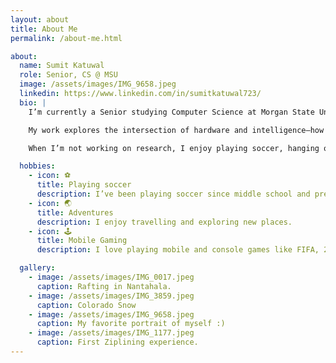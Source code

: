 ```yaml
---
layout: about
title: About Me
permalink: /about-me.html

about:
  name: Sumit Katuwal
  role: Senior, CS @ MSU
  image: /assets/images/IMG_9658.jpeg
  linkedin: https://www.linkedin.com/in/sumitkatuwal723/
  bio: |
    I’m currently a Senior studying Computer Science at Morgan State University in Baltimore, Mayland. I expect to graduate in 2026.

    My work explores the intersection of hardware and intelligence—how wearable devices and embedded systems can help people better understand their health and environment.

    When I’m not working on research, I enjoy playing soccer, hanging out with friends, travelling new places doing new projects.

  hobbies:
    - icon: ⚽
      title: Playing soccer
      description: I’ve been playing soccer since middle school and pretty much always connected to it.
    - icon: 🌏
      title: Adventures
      description: I enjoy travelling and exploring new places.
    - icon: 🕹️
      title: Mobile Gaming
      description: I love playing mobile and console games like FIFA, 2K, MADDEN, PUBG.

  gallery:
    - image: /assets/images/IMG_0017.jpeg
      caption: Rafting in Nantahala.
    - image: /assets/images/IMG_3859.jpeg
      caption: Colorado Snow 
    - image: /assets/images/IMG_9658.jpeg
      caption: My favorite portrait of myself :)
    - image: /assets/images/IMG_1177.jpeg
      caption: First Ziplining experience.
---
```

